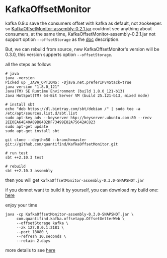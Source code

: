 # KafkaOffsetMonitor

kafka 0.9.x save the consumers offset with kafka as default, not zookeeper.
so  [KafkaOffsetMonitor-assembly-0.2.1.jar](https://github.com/quantifind/KafkaOffsetMonitor) couldnot see anything about consumers, at the same time,  KafkaOffsetMonitor-assembly-0.2.1.jar not support option `--offsetStorage` as the [doc](https://github.com/quantifind/KafkaOffsetMonitor) description.

But, we can rebuild from source, new KafkaOffsetMonitor's version will be 0.3.0, this version supperts option `--offsetStorage`.

all the steps as follow:

```
# java
java -version
Picked up _JAVA_OPTIONS: -Djava.net.preferIPv4Stack=true
java version "1.8.0_121"
Java(TM) SE Runtime Environment (build 1.8.0_121-b13)
Java HotSpot(TM) 64-Bit Server VM (build 25.121-b13, mixed mode)

# install sbt
echo "deb https://dl.bintray.com/sbt/debian /" | sudo tee -a /etc/apt/sources.list.d/sbt.list
sudo apt-key adv --keyserver hkp://keyserver.ubuntu.com:80 --recv 2EE0EA64E40A89B84B2DF73499E82A75642AC823
sudo apt-get update
sudo apt-get install sbt

git clone --depth=50 --branch=master git://github.com/quantifind/KafkaOffsetMonitor.git 

# run test
sbt ++2.10.3 test

# rebuild
sbt ++2.10.3 assembly
```

then you will get `KafkaOffsetMonitor-assembly-0.3.0-SNAPSHOT.jar`

if you donnot want to build it by yourself, you can download my build one: [here](KafkaOffsetMonitor-assembly-0.3.0-SNAPSHOT.jar)

enjoy your time 

```
java -cp KafkaOffsetMonitor-assembly-0.3.0-SNAPSHOT.jar \
     com.quantifind.kafka.offsetapp.OffsetGetterWeb \
     --offsetStorage kafka \
     --zk 127.0.0.1:2181 \
     --port 18080 \
     --refresh 10.seconds \
     --retain 2.days
```


more details to see [here](https://github.com/quantifind/KafkaOffsetMonitor)
